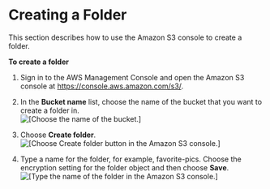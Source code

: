 # Creating a Folder<a name="create-folder"></a>

This section describes how to use the Amazon S3 console to create a folder\.

**To create a folder**

1. Sign in to the AWS Management Console and open the Amazon S3 console at [https://console\.aws\.amazon\.com/s3/](https://console.aws.amazon.com/s3/)\.

1. In the **Bucket name** list, choose the name of the bucket that you want to create a folder in\.  
![\[Choose the name of the bucket.\]](http://docs.aws.amazon.com/AmazonS3/latest/user-guide/images/choose-bucket-name.png)

1. Choose **Create folder**\.  
![\[Choose Create folder button in the Amazon S3 console.\]](http://docs.aws.amazon.com/AmazonS3/latest/user-guide/images/create-folder.png)

1. Type a name for the folder, for example, favorite\-pics\. Choose the encryption setting for the folder object and then choose **Save**\.  
![\[Type the name of the folder in the Amazon S3 console.\]](http://docs.aws.amazon.com/AmazonS3/latest/user-guide/images/type-folder-name.png)